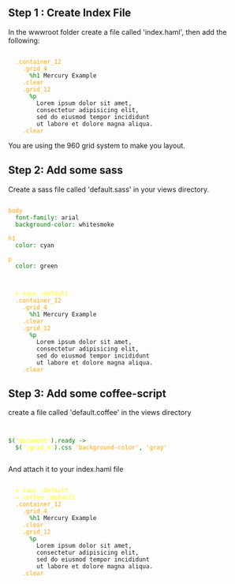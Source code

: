 ## Step 1 : Create Index File

In the wwwroot folder create a file called 'index.haml', then add the following:

<pre><code>
  <span style='color:orange'>.container_12</span>
    <span style='color:orange'>.grid_4</span>
      <span style='color:green'>%h1</span> Mercury Example
    <span style='color:orange'>.clear</span>
    <span style='color:orange'>.grid_12</span>
      <span style='color:green'>%p</span>
        Lorem ipsum dolor sit amet, 
        consectetur adipisicing elit, 
        sed do eiusmod tempor incididunt 
        ut labore et dolore magna aliqua. 
    <span style='color:orange'>.clear</span>
</code></pre>
  
You are using the 960 grid system to make you layout.

## Step 2: Add some sass

Create a sass file called 'default.sass' in your views directory.

<pre><code>
<span style='color:orange'>body</span>
  <span style='color:green'>font-family:</span> arial
  <span style='color:green'>background-color:</span> whitesmoke
  
<span style='color:orange'>h1</span>
  <span style='color:green'>color:</span> cyan
  
<span style='color:orange'>p</span>
  <span style='color:green'>color:</span> green

</code></pre>


<pre><code>
  <span style='color:yellow'>= sass :default</span>
  <span style='color:orange'>.container_12</span>
    <span style='color:orange'>.grid_4</span>
      <span style='color:green'>%h1</span> Mercury Example
    <span style='color:orange'>.clear</span>
    <span style='color:orange'>.grid_12</span>
      <span style='color:green'>%p</span>
        Lorem ipsum dolor sit amet, 
        consectetur adipisicing elit, 
        sed do eiusmod tempor incididunt 
        ut labore et dolore magna aliqua. 
    <span style='color:orange'>.clear</span>
</code></pre>

## Step 3: Add some coffee-script

create a file called 'default.coffee' in the views directory

<pre><code>

<span style='color:green'>$(</span><span style='color:yellow'>'document'</span><span style='color:green'>).ready -></span>
  <span style='color:green'>$(<span style='color:yellow'>'.grid_4'</span><span style='color:green'>).css</span> <span style='color:orange'>'background-color'</span>, <span style='color:orange'>'gray'</span>
  
</code></pre>

And attach it to your index.haml file

<pre><code>
  <span style='color:yellow'>= sass :default</span>
  <span style='color:yellow'>= coffee :default</span>  
  <span style='color:orange'>.container_12</span>
    <span style='color:orange'>.grid_4</span>
      <span style='color:green'>%h1</span> Mercury Example
    <span style='color:orange'>.clear</span>
    <span style='color:orange'>.grid_12</span>
      <span style='color:green'>%p</span>
        Lorem ipsum dolor sit amet, 
        consectetur adipisicing elit, 
        sed do eiusmod tempor incididunt 
        ut labore et dolore magna aliqua. 
    <span style='color:orange'>.clear</span>
</code></pre>
  
